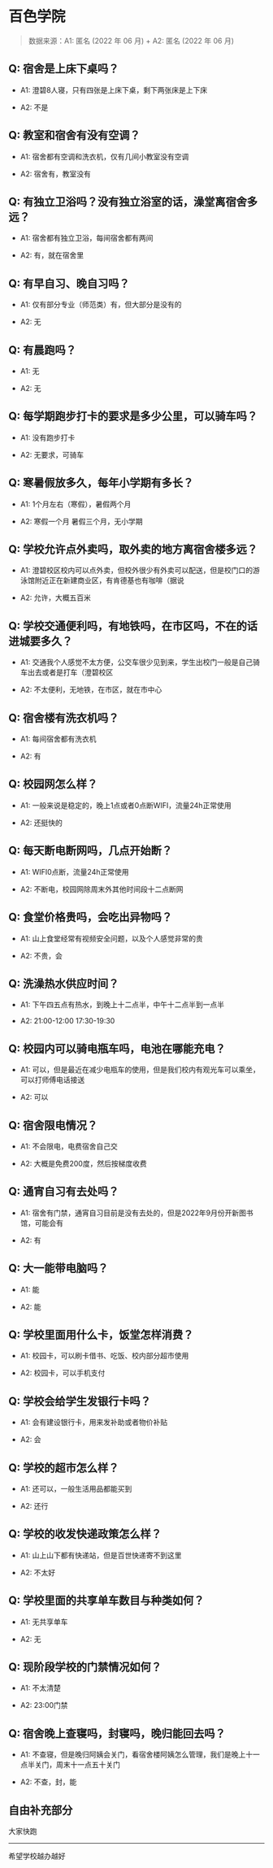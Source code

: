 # 百色学院

> 数据来源：A1: 匿名 (2022 年 06 月) + A2: 匿名 (2022 年 06 月)

## Q: 宿舍是上床下桌吗？

- A1: 澄碧8人寝，只有四张是上床下桌，剩下两张床是上下床

- A2: 不是

## Q: 教室和宿舍有没有空调？

- A1: 宿舍都有空调和洗衣机，仅有几间小教室没有空调

- A2: 宿舍有，教室没有

## Q: 有独立卫浴吗？没有独立浴室的话，澡堂离宿舍多远？

- A1: 宿舍都有独立卫浴，每间宿舍都有两间

- A2: 有，就在宿舍里

## Q: 有早自习、晚自习吗？

- A1: 仅有部分专业（师范类）有，但大部分是没有的

- A2: 无

## Q: 有晨跑吗？

- A1: 无

- A2: 无

## Q: 每学期跑步打卡的要求是多少公里，可以骑车吗？

- A1: 没有跑步打卡

- A2: 无要求，可骑车

## Q: 寒暑假放多久，每年小学期有多长？

- A1: 1个月左右（寒假），暑假两个月

- A2: 寒假一个月 暑假三个月，无小学期

## Q: 学校允许点外卖吗，取外卖的地方离宿舍楼多远？

- A1: 澄碧校区校内可以点外卖，但校外很少有外卖可以配送，但是校门口的游泳馆附近正在新建商业区，有肯德基也有咖啡（据说

- A2: 允许，大概五百米

## Q: 学校交通便利吗，有地铁吗，在市区吗，不在的话进城要多久？

- A1: 交通我个人感觉不太方便，公交车很少见到来，学生出校门一般是自己骑车出去或者是打车（澄碧校区

- A2: 不太便利，无地铁，在市区，就在市中心

## Q: 宿舍楼有洗衣机吗？

- A1: 每间宿舍都有洗衣机

- A2: 有

## Q: 校园网怎么样？

- A1: 一般来说是稳定的，晚上1点或者0点断WIFI，流量24h正常使用

- A2: 还挺快的

## Q: 每天断电断网吗，几点开始断？

- A1: WIFI0点断，流量24h正常使用

- A2: 不断电，校园网除周末外其他时间段十二点断网

## Q: 食堂价格贵吗，会吃出异物吗？

- A1: 山上食堂经常有视频安全问题，以及个人感觉非常的贵

- A2: 不贵，会

## Q: 洗澡热水供应时间？

- A1: 下午四五点有热水，到晚上十二点半，中午十二点半到一点半

- A2: 21:00-12:00   17:30-19:30

## Q: 校园内可以骑电瓶车吗，电池在哪能充电？

- A1: 可以，但是最近在减少电瓶车的使用，但是我们校内有观光车可以乘坐，可以打师傅电话接送

- A2: 可以

## Q: 宿舍限电情况？

- A1: 不会限电，电费宿舍自己交

- A2: 大概是免费200度，然后按梯度收费

## Q: 通宵自习有去处吗？

- A1: 宿舍有门禁，通宵自习目前是没有去处的，但是2022年9月份开新图书馆，可能会有

- A2: 有

## Q: 大一能带电脑吗？

- A1: 能

- A2: 能

## Q: 学校里面用什么卡，饭堂怎样消费？

- A1: 校园卡，可以刷卡借书、吃饭、校内部分超市使用

- A2: 校园卡，可以手机支付

## Q: 学校会给学生发银行卡吗？

- A1: 会有建设银行卡，用来发补助或者物价补贴

- A2: 会

## Q: 学校的超市怎么样？

- A1: 还可以，一般生活用品都能买到

- A2: 还行

## Q: 学校的收发快递政策怎么样？

- A1: 山上山下都有快递站，但是百世快递寄不到这里

- A2: 不太好

## Q: 学校里面的共享单车数目与种类如何？

- A1: 无共享单车

- A2: 无

## Q: 现阶段学校的门禁情况如何？

- A1: 不太清楚

- A2: 23:00门禁

## Q: 宿舍晚上查寝吗，封寝吗，晚归能回去吗？

- A1: 不查寝，但是晚归阿姨会关门，看宿舍楼阿姨怎么管理，我们是晚上十一点半关门，周末十一点五十关门

- A2: 不查，封，能

## 自由补充部分

大家快跑

***

希望学校越办越好